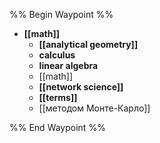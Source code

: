 %% Begin Waypoint %%
- **[[math]]**
	- **[[analytical geometry]]**
	- **calculus**
	- **linear algebra**
	- [[math]]
	- **[[network science]]**
	- **[[terms]]**
	- [[методом Монте-Карло]]

%% End Waypoint %%